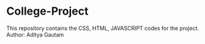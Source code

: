 # College-Project
This repository contains the CSS, HTML, JAVASCRIPT codes for the project.
<br>
Author: Aditya Gautam

